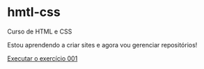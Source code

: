 # hmtl-css
 Curso de HTML e CSS
 
 Estou aprendendo a criar sites e agora vou gerenciar repositórios!

<a href="https://gilson-vieira.github.io/hmtl-css/Exercício/Ex001/index.html"> Executar o exercício 001</a> 